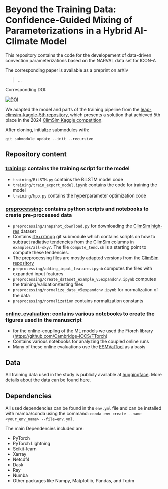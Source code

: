 # Beyond the Training Data: Confidence-Guided Mixing of Parameterizations in a Hybrid AI-Climate Model

This repository contains the code for the developement of data-driven convection parameterizations based on the NARVAL data set for ICON-A

The corresponding paper is available as a preprint on arXiv
> ...

Corresponding DOI:

[![DOI](https://zenodo.org/badge/1052597208.svg)](https://zenodo.org/badge/latestdoi/1052597208)

We adapted the model and parts of the training pipeline from the [leap-climsim-kaggle-5th repository](https://github.com/YusefAN/leap-climsim-kaggle-5th), which presents a solution that achieved 5th place in the 2024 [ClimSim Kaggle competition](https://www.kaggle.com/competitions/leap-atmospheric-physics-ai-climsim/overview).

After cloning, initialize submodules with:
```
git submodule update --init --recursive
```

## Repository content
### [training](training): contains the training script for the model
- `training/BiLSTM.py` contains the BiLSTM model code
- `training/train_export_model.ipynb` contains the code for training the model
- `training/hpo.py` contains the hyperparameter optimization code
### [preprocessing](preprocessing): contains python scripts and notebooks to create pre-processed data
- `preprocessing/snapshot_download.py` for downloading the [ClimSim high-res](https://huggingface.co/datasets/LEAP/ClimSim_high-res) dataset
- Contains [rte+rrtmgp](preprocessing/rte-rrtmgp) git submodule which contains scripts on how to subtract radiative tendencies from the ClimSim columns in `examples/all-sky/`. The file `compute_tend.sh` is a starting point to compute these tendencies.
- The preprocessing files are mostly adapted versions from the [ClimSim repository](https://github.com/leap-stc/ClimSim/tree/main)
- `preprocessing/adding_input_feature.ipynb` computes the files with expanded input features
- `preprocessing/create_dataset_example_v5expandcnv.ipynb` computes the training/validation/testing files
- `preprocessing/normalize_data_v5expandcnv.ipynb` for normalization of the data
- `preprocessing/normalization` contains normalization constants
### [online_evaluation](online_evaluation): contains various notebooks to create the figures used in the manuscript
- for the online-coupling of the ML models we used the Ftorch library (https://github.com/Cambridge-ICCS/FTorch)
- Contains various notebooks for analyzing the coupled online runs
- Many of these online evaluations use the [ESMValTool](https://github.com/ESMValGroup/ESMValTool) as a basis

## Data
All training data used in the study is publicly available at [huggingface](https://huggingface.co/datasets/LEAP/ClimSim_high-res). More details about the data can be found [here](https://arxiv.org/abs/2306.08754).

## Dependencies
All used dependencies can be found in the `env.yml` file and can be installed with mamba/conda using the command: `conda env create --name <your_env_name> --file=env.yml`. 

The main Dependencies included are:
- PyTorch
- PyTorch Lightning
- Scikit-learn
- Xarray
- Netcdf4
- Dask
- Ray
- Numba
- Other packages like Numpy, Matplotlib, Pandas, and Tqdm
